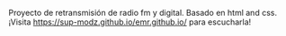 Proyecto de retransmisión de radio fm y digital.
Basado en html and css.
¡Visita https://sup-modz.github.io/emr.github.io/ para escucharla!
